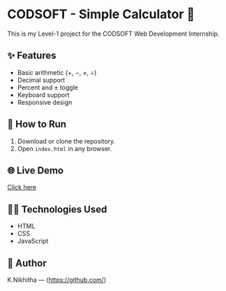 # CODSOFT - Simple Calculator 🧮

This is my Level-1 project for the CODSOFT Web Development Internship.

## ✨ Features
- Basic arithmetic (+, −, ×, ÷)
- Decimal support
- Percent and ± toggle
- Keyboard support
- Responsive design

## 🚀 How to Run
1. Download or clone the repository.
2. Open `index.html` in any browser.

## 🌐 Live Demo
[Click here](https://<Nikhitha0102>.github.io/CODSOFT/)  <!-- Replace <your-username> -->

## 👩‍💻 Technologies Used
- HTML  
- CSS  
- JavaScript

## 📌 Author
K.Nikhitha — (https://github.com/<Nikhitha0102>)
